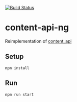 [![Build Status](https://travis-ci.org/theodi/content-api-ng.svg)](https://travis-ci.org/theodi/content-api-ng)

# content-api-ng
Reimplementation of [content_api](https://github.com/theodi/content_api)

## Setup
```npm install```

## Run
```npm run start```
